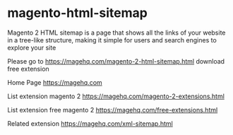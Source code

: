 # magento-html-sitemap
Magento 2 HTML sitemap is a page that shows all the links of your website in a tree-like structure, making it simple for users and search engines to explore your site

Please go to https://magehq.com/magento-2-html-sitemap.html download free extension

Home Page https://magehq.com

List extension magento 2 https://magehq.com/magento-2-extensions.html

List extension free magento 2 https://magehq.com/free-extensions.html

Related extension https://magehq.com/xml-sitemap.html

